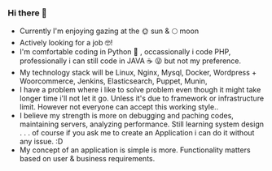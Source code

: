 ### Hi there 👋

- Currently I'm enjoying gazing at the 🌞 sun & 🌕 moon
- Actively looking for a job 🤓!
- I'm comfortable coding in Python 🐍 , occassionally i code PHP, professionally i can still code in JAVA ☕ 😜 but not my preference.
- My technology stack will be Linux, Nginx, Mysql, Docker, Wordpress + Woorcommerce, Jenkins, Elasticsearch, Puppet, Munin, 
- I have a problem where i like to solve problem even though it might take longer time i'll not let it go. Unless it's due to framework or infrastructure limit. However not everyone can accept this working style..
- I believe my strength is more on debugging and paching codes, maintaining servers, analyzing performance. Still learning system design . . . of course if you ask me to create an Application i can do it without any issue. :D
- My concept of an application is simple is more. Functionality matters based on user & business requirements.
